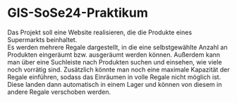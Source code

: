 # GIS-SoSe24-Praktikum

Das Projekt soll eine Website realisieren, die die Produkte eines Supermarkts beinhaltet.\
Es werden mehrere Regale dargestellt, in die eine selbstgewählte Anzahl an Produkten eingeräumt bzw. ausgeräumt werden können.
Außerdem kann man über eine Suchleiste nach Produkten suchen und einsehen, wie viele noch vorrätig sind.
Zusätzlich könnte man noch eine maximale Kapazität der Regale einführen, sodass das Einräumen in volle Regale nicht möglich ist. Diese landen dann automatisch in einem Lager und können von diesem in andere Regale verschoben werden.
